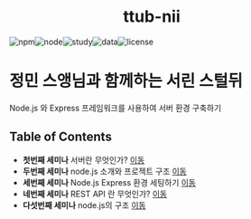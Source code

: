 <h1 align="center">ttub-nii</h1>

<div style="display:flex;" align="center">

  <img alt="npm" src="https://img.shields.io/badge/npm-v6.13.4-red">
  <img alt="node" src="https://img.shields.io/badge/node-v13.6.0-yellow">
  <img alt="study" src="https://img.shields.io/badge/study-server-blue">
  <img alt="data" src="https://img.shields.io/badge/since-2020.01.20-lightgrey">
  <img alt="license" src="https://img.shields.io/badge/license-MIT-green">
</div>

# 정민 스앵님과 함께하는 서린 스털뒤
  Node.js 와 Express 프레임워크를 사용하여 서버 환경 구축하기

## Table of Contents

- **첫번째 세미나** 서버란 무엇인가? [이동](https://github.com/ttub-nii/Prepare-for-26-Server/blob/master/ttub-server/첫번째%20세미나.md)
- **두번째 세미나** node.js 소개와 프로젝트 구조 [이동](https://github.com/ttub-nii/Prepare-for-26-Server/blob/master/ttub-server/두번째%20세미나.md)
- **세번째 세미나** Node.js Express 환경 세팅하기 [이동](https://github.com/ttub-nii/Prepare-for-26-Server/blob/master/ttub-server/세번째%20세미나.md)
- **네번째 세미나** REST API 란 무엇인가? [이동](https://github.com/ttub-nii/Prepare-for-26-Server/blob/master/ttub-server/네번째%20세미나.md)
- **다섯번째 세미나** node.js의 구조 [이동](https://github.com/ttub-nii/Prepare-for-26-Server/blob/master/ttub-server/다섯번째%20세미나.md)

